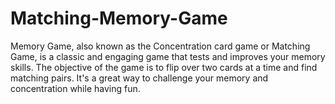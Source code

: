 # Matching-Memory-Game
Memory Game, also known as the Concentration card game or Matching Game, is a classic and engaging game that tests and improves your memory skills. The objective of the game is to flip over two cards at a time and find matching pairs. It's a great way to challenge your memory and concentration while having fun.
